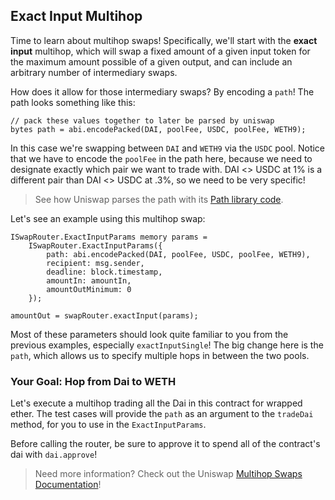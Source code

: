 ## Exact Input Multihop 

Time to learn about multihop swaps! Specifically, we'll start with the **exact input** multihop, which will swap a fixed amount of a given input token for the maximum amount possible of a given output, and can include an arbitrary number of intermediary swaps.

How does it allow for those intermediary swaps? By encoding a `path`! The path looks something like this:

```solidity
// pack these values together to later be parsed by uniswap
bytes path = abi.encodePacked(DAI, poolFee, USDC, poolFee, WETH9);
```

<emoji id="point_up" /> In this case we're swapping between `DAI` and `WETH9` via the `USDC` pool. Notice that we have to encode the `poolFee` in the path here, because we need to designate exactly which pair we want to trade with. DAI <> USDC at 1% is a different pair than DAI <> USDC at .3%, so we need to be very specific! 

> <emoji id="technologist" /> See how Uniswap parses the path with its [Path library code](https://github.com/Uniswap/v3-periphery/blob/main/contracts/libraries/Path.sol).

Let's see an example using this multihop swap:

```solidity 
ISwapRouter.ExactInputParams memory params =
    ISwapRouter.ExactInputParams({
        path: abi.encodePacked(DAI, poolFee, USDC, poolFee, WETH9),
        recipient: msg.sender,
        deadline: block.timestamp,
        amountIn: amountIn,
        amountOutMinimum: 0
    });

amountOut = swapRouter.exactInput(params);
```

<emoji id="point_up" /> Most of these parameters should look quite familiar to you from the previous examples, especially `exactInputSingle`! The big change here is the `path`, which allows us to specify multiple hops in between the two pools. 

### <emoji id="checkered_flag" /> Your Goal: Hop from Dai to WETH <emoji id="rabbit" />

Let's execute a multihop trading all the Dai in this contract for wrapped ether. The test cases will provide the `path` as an argument to the `tradeDai` method, for you to use in the `ExactInputParams`.

Before calling the router, be sure to approve it to spend all of the contract's dai with `dai.approve`!

> <emoji id="book" /> Need more information? Check out the Uniswap [Multihop Swaps Documentation](https://docs.uniswap.org/protocol/guides/swaps/multihop-swaps)!
